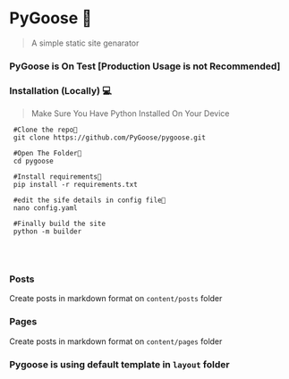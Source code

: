 # PyGoose 🦆
>A simple static site genarator


### PyGoose is On Test [Production Usage is not Recommended]




### Installation (Locally) 💻

>Make Sure You Have Python Installed On Your Device


```
 #Clone the repo👾
 git clone https://github.com/PyGoose/pygoose.git
 
 #Open The Folder📂
 cd pygoose
 
 #Install requirements🎯
 pip install -r requirements.txt
 
 #edit the sife details in config file📝
 nano config.yaml
 
 #Finally build the site
 python -m builder
 
```
<br/>

### Posts

Create posts in markdown format on `content/posts` folder

### Pages

Create posts in markdown format on `content/pages` folder

### Pygoose is using default template in `layout` folder
